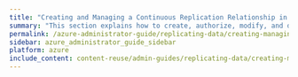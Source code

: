 ```yaml
---
title: "Creating and Managing a Continuous Replication Relationship in Qumulo Core"
summary: "This section explains how to create, authorize, modify, and delete a replication relationship by using the Qumulo Core Web UI."
permalink: /azure-administrator-guide/replicating-data/creating-managing-continuous-replication-relationship.html
sidebar: azure_administrator_guide_sidebar
platform: azure
include_content: content-reuse/admin-guides/replicating-data/creating-managing-continuous-replication-relationship.md
---
```


